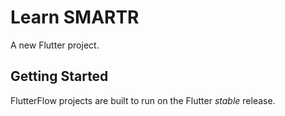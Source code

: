 # Learn SMARTR

A new Flutter project.

## Getting Started

FlutterFlow projects are built to run on the Flutter _stable_ release.
